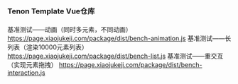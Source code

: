 ### Tenon Template Vue仓库


#### 
基准测试——动画（同时多元素，不同动画） https://page.xiaojukeji.com/package/dist/bench-animation.js
基准测试——长列表（渲染10000元素列表） https://page.xiaojukeji.com/package/dist/bench-list.js
基准测试——重交互（实现元素拖拽） https://page.xiaojukeji.com/package/dist/bench-interaction.js